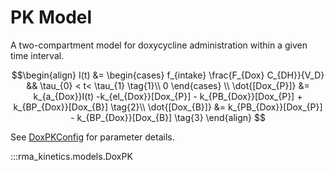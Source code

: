 # PK Model

A two-compartment model for doxycycline administration within a given time interval.

$$\begin{align}
I(t) &= \begin{cases}
f_{intake} \frac{F_{Dox} C_{DH}}{V_D} && \tau_{0} < t< \tau_{1} \tag{1}\\
0
\end{cases} \\
\dot{[Dox_{P}]} &= k_{a_{Dox}}I(t) -k_{el_{Dox}}[Dox_{P}] - k_{PB_{Dox}}[Dox_{P}] + k_{BP_{Dox}}[Dox_{B}] \tag{2}\\
\dot{[Dox_{B}]} &= k_{PB_{Dox}}[Dox_{P}] - k_{BP_{Dox}}[Dox_{B}] \tag{3}
\end{align}
$$

See [DoxPKConfig](./config.md) for parameter details.

:::rma_kinetics.models.DoxPK
